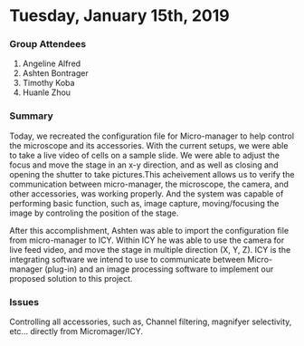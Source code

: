 # Tuesday, January 15th, 2019


### Group Attendees
1. Angeline Alfred
2. Ashten Bontrager
3. Timothy Koba
4. Huanle Zhou

### Summary

Today, we recreated the configuration file for Micro-manager to help control the microscope and its accessories. With the current setups, we were able to take a live video of cells on a sample slide. We were able to adjust the focus and move the stage in an x-y direction, and as well as closing and opening the shutter to take pictures.This acheivement allows us to verify the communication between micro-manager, the microscope, the camera, and other accessories, was working properly. And the system was capable of performing basic function, such as, image capture, moving/focusing the image by controling the position of the stage.

After this accomplishment, Ashten was able to import the configuration file from micro-manager to ICY. Within ICY he was able to use the camera for live feed video, and move the stage in multiple direction (X, Y, Z). ICY is the integrating software we intend to use to communicate between Micro-manager (plug-in) and an image processing software to implement our proposed solution to this project.



### Issues
Controlling all accessories, such as, Channel filtering, magnifyer selectivity, etc... directly from Micromager/ICY.
